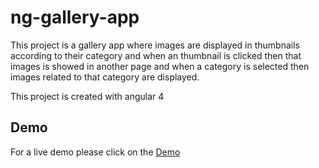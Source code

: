 # ng-gallery-app

This project is a gallery app where images are displayed in thumbnails according to their category and when an thumbnail is clicked then that images is showed in another page and when a category is selected then images related to that category are displayed.

This project is created with angular 4

## Demo

For a live demo please click on the [Demo](https://ng-gallery-app.herokuapp.com/gallery)
